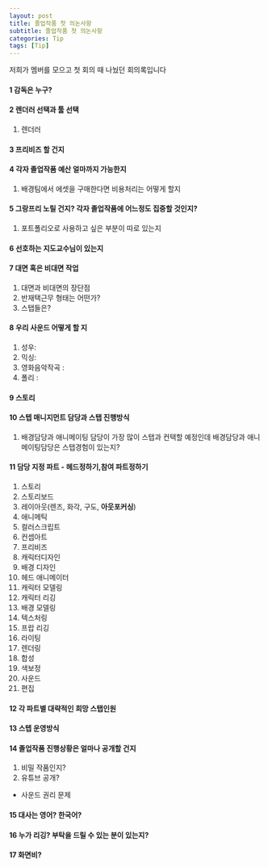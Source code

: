 ```yaml
---
layout: post
title: 졸업작품 첫 의논사항
subtitle: 졸업작품 첫 의논사항
categories: Tip
tags: [Tip]
---
```


저희가 멤버를 모으고 첫 회의 때 나눴던 회의록입니다

#### 1 감독은 누구?

#### 2 렌더러 선택과 툴 선택
1. 렌더러
   
#### 3 프리비즈 할 건지

#### 4 각자 졸업작품 예산 얼마까지 가능한지
1. 배경팀에서 에셋을 구매한다면 비용처리는 어떻게 할지

#### 5 그랑프리 노릴 건지? 각자 졸업작품에 어느정도 집중할 것인지?
1. 포트폴리오로 사용하고 싶은 부분이 따로 있는지

#### 6 선호하는 지도교수님이 있는지

#### 7 대면 혹은 비대면 작업
1. 대면과 비대면의 장단점
2. 반재택근무 형태는 어떤가?
3. 스탭들은?

#### 8 우리 사운드 어떻게 할 지
1. 성우: 
2. 믹싱: 
3. 영화음악작곡 : 
4. 폴리 : 

#### 9 스토리

#### 10 스텝 매니지먼트 담당과 스탭 진행방식
1. 배경담당과 애니메이팅 담당이 가장 많이 스탭과 컨택할 예정인데 배경담당과 애니메이팅담당은 스탭경험이 있는지?

#### 11 담당 지정 파트 - 헤드정하기,참여 파트정하기
1. 스토리
2. 스토리보드
3. 레이아웃(렌즈, 화각, 구도, **아웃포커싱**)
4. 애니메틱 
5. 컬러스크립트
6. 컨셉아트
7. 프리비즈
8. 캐릭터디자인
9. 배경 디자인
10. 헤드 애니메이터 
11. 캐릭터 모델링
12. 캐릭터 리깅
13. 배경 모델링
14. 텍스처링
15. 프랍 리깅
16. 라이팅
17. 렌더링
18. 합성
19. 색보정
20. 사운드
21. 편집

#### 12  각 파트별 대략적인 희망 스탭인원

#### 13 스텝 운영방식

#### 14 졸업작품 진행상황은 얼마나 공개할 건지
1. 비밀 작품인지?
2. 유튜브 공개?
  - 사운드 권리 문제

#### 15 대사는 영어? 한국어?

#### 16 누가 리깅? 부탁을 드릴 수 있는 분이 있는지?

#### 17 화면비?
